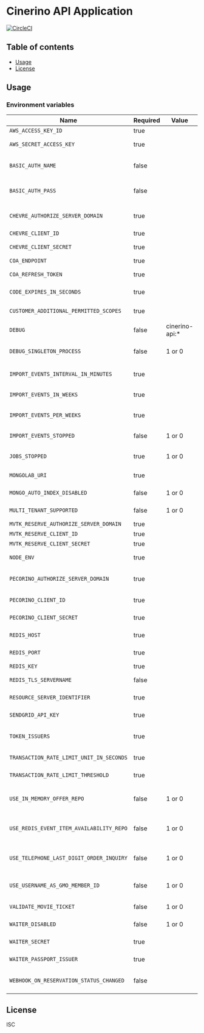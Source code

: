 # Cinerino API Application

[![CircleCI](https://circleci.com/gh/cinerino/api.svg?style=svg)](https://circleci.com/gh/cinerino/api)

## Table of contents

* [Usage](#usage)
* [License](#license)

## Usage

### Environment variables

| Name                                     | Required | Value          | Purpose                                    |
| ---------------------------------------- | -------- | -------------- | ------------------------------------------ |
| `AWS_ACCESS_KEY_ID`                      | true     |                | AWS access key                             |
| `AWS_SECRET_ACCESS_KEY`                  | true     |                | AWS secret access key                      |
| `BASIC_AUTH_NAME`                        | false    |                | Basic authentication user name             |
| `BASIC_AUTH_PASS`                        | false    |                | Basic authentication user password         |
| `CHEVRE_AUTHORIZE_SERVER_DOMAIN`         | true     |                | Chevre authorize server domain             |
| `CHEVRE_CLIENT_ID`                       | true     |                | Chevre client id                           |
| `CHEVRE_CLIENT_SECRET`                   | true     |                | Chevre client secret                       |
| `COA_ENDPOINT`                           | true     |                | COA endpoint                               |
| `COA_REFRESH_TOKEN`                      | true     |                | COA refresh token                          |
| `CODE_EXPIRES_IN_SECONDS`                | true     |                | OwnershipInfo code expiration              |
| `CUSTOMER_ADDITIONAL_PERMITTED_SCOPES`   | true     |                | 会員追加許可スコープ                       |
| `DEBUG`                                  | false    | cinerino-api:* | Debug                                      |
| `DEBUG_SINGLETON_PROCESS`                | false    | 1 or 0         | Singleton Process Debug Flag               |
| `IMPORT_EVENTS_INTERVAL_IN_MINUTES`      | true     |                | イベントインポートインターバル             |
| `IMPORT_EVENTS_IN_WEEKS`                 | true     |                | イベントインポート期間                     |
| `IMPORT_EVENTS_PER_WEEKS`                | true     |                | イベントインポート処理単位期間             |
| `IMPORT_EVENTS_STOPPED`                  | false    | 1 or 0         | イベントインポート停止フラグ               |
| `JOBS_STOPPED`                           | true     | 1 or 0         | 非同期ジョブ停止フラグ                     |
| `MONGOLAB_URI`                           | true     |                | MongoDB connection URI                     |
| `MONGO_AUTO_INDEX_DISABLED`              | false    | 1 or 0         | MongoDB auto index flag                    |
| `MULTI_TENANT_SUPPORTED`                 | false    | 1 or 0         | Multitenant support flag                   |
| `MVTK_RESERVE_AUTHORIZE_SERVER_DOMAIN`   | true     |                | Mvtk credentials                           |
| `MVTK_RESERVE_CLIENT_ID`                 | true     |                | Mvtk credentials                           |
| `MVTK_RESERVE_CLIENT_SECRET`             | true     |                | Mvtk credentials                           |
| `NODE_ENV`                               | true     |                | Environment name                           |
| `PECORINO_AUTHORIZE_SERVER_DOMAIN`       | true     |                | Pecorino authorize server domain           |
| `PECORINO_CLIENT_ID`                     | true     |                | Pecorino client id                         |
| `PECORINO_CLIENT_SECRET`                 | true     |                | Pecorino client secret                     |
| `REDIS_HOST`                             | true     |                | Redis Cache host                           |
| `REDIS_PORT`                             | true     |                | Redis Cache port                           |
| `REDIS_KEY`                              | true     |                | Redis Cache key                            |
| `REDIS_TLS_SERVERNAME`                   | false    |                | Redis Cache host                           |
| `RESOURCE_SERVER_IDENTIFIER`             | true     |                | Resource server identifier                 |
| `SENDGRID_API_KEY`                       | true     |                | SendGrid API key                           |
| `TOKEN_ISSUERS`                          | true     |                | Token issuers(Comma-separated)             |
| `TRANSACTION_RATE_LIMIT_UNIT_IN_SECONDS` | true     |                | Transaction rate limit unit                |
| `TRANSACTION_RATE_LIMIT_THRESHOLD`       | true     |                | Transaction rate limit threshold           |
| `USE_IN_MEMORY_OFFER_REPO`               | false    | 1 or 0         | インメモリオファーリポジトリ使用フラグ     |
| `USE_REDIS_EVENT_ITEM_AVAILABILITY_REPO` | false    | 1 or 0         | イベント在庫状況Redisリポジトリ使用フラグ  |
| `USE_TELEPHONE_LAST_DIGIT_ORDER_INQUIRY` | false    | 1 or 0         | 電話番号下数桁での注文照会使用フラグ       |
| `USE_USERNAME_AS_GMO_MEMBER_ID`          | false    | 1 or 0         | Use username flag for GMO member ID        |
| `VALIDATE_MOVIE_TICKET`                  | false    | 1 or 0         | Validation flag for movie tickets          |
| `WAITER_DISABLED`                        | false    | 1 or 0         | WAITER Disable Flag                        |
| `WAITER_SECRET`                          | true     |                | WAITER Pasport Token Secret                |
| `WAITER_PASSPORT_ISSUER`                 | true     |                | WAITER Pasport Issuer                      |
| `WEBHOOK_ON_RESERVATION_STATUS_CHANGED`  | false    |                | Webhook URLs on reservation status changed |

## License

ISC
